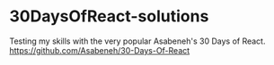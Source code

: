 # 30DaysOfReact-solutions
Testing my skills with the very popular Asabeneh's 30 Days of React. https://github.com/Asabeneh/30-Days-Of-React

